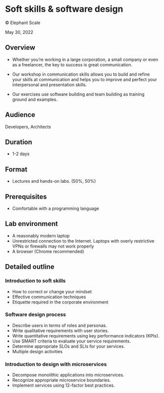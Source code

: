 # Soft skills & software design

© Elephant Scale

May 30, 2022

## Overview

* Whether you’re working in a large corporation, a small company or even as a freelancer, the key to success is great communication. 

* Our workshop in communication skills allows you to build and refine your skills at communication and helps you to improve and perfect your interpersonal and presentation skills. 

* Our exercises use software building and team building as training ground and examples.

## Audience
Developers, Architects

## Duration
* 1-2 days 

## Format

* Lectures and hands-on labs. (50%, 50%)

## Prerequisites

* Comfortable with a programming language


## Lab environment

* A reasonably modern laptop
* Unrestricted connection to the Internet. 
Laptops with overly restrictive VPNs or firewalls may not work properly
* A browser (Chrome recommended)

## Detailed outline


### Introduction to soft skills

* How to correct or change your mindset
* Effective communication techniques
* Etiquette required in the corporate environment

### Software design process 

* Describe users in terms of roles and personas.
* Write qualitative requirements with user stories.
* Write quantitative requirements using key performance indicators (KPIs).
* Use SMART criteria to evaluate your service requirements.
* Determine appropriate SLOs and SLIs for your services.
* Multiple design activities


### Introduction to design with microservices

* Decompose monolithic applications into microservices.
* Recognize appropriate microservice boundaries.
* Implement services using 12-factor best practices.
